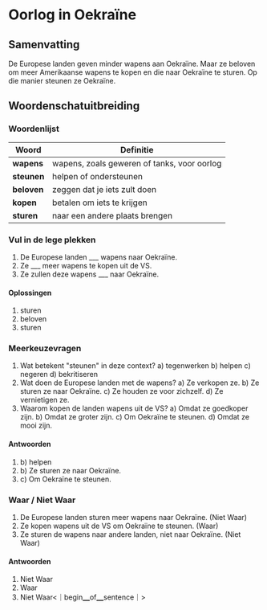 # Oorlog in Oekraïne

## Samenvatting
De Europese landen geven minder wapens aan Oekraïne. Maar ze beloven om meer Amerikaanse wapens te kopen en die naar Oekraïne te sturen. Op die manier steunen ze Oekraïne.

## Woordenschatuitbreiding

### Woordenlijst
| Woord | Definitie |
|-------|-----------|
| **wapens** | wapens, zoals geweren of tanks, voor oorlog |
| **steunen** | helpen of ondersteunen |
| **beloven** | zeggen dat je iets zult doen |
| **kopen** | betalen om iets te krijgen |
| **sturen** | naar een andere plaats brengen |

### Vul in de lege plekken
1. De Europese landen ___ wapens naar Oekraïne.
2. Ze ___ meer wapens te kopen uit de VS.
3. Ze zullen deze wapens ___ naar Oekraïne.

#### Oplossingen
1. sturen
2. beloven
3. sturen

### Meerkeuzevragen
1. Wat betekent "steunen" in deze context?
   a) tegenwerken b) helpen c) negeren d) bekritiseren
2. Wat doen de Europese landen met de wapens?
   a) Ze verkopen ze. b) Ze sturen ze naar Oekraïne. c) Ze houden ze voor zichzelf. d) Ze vernietigen ze.
3. Waarom kopen de landen wapens uit de VS?
   a) Omdat ze goedkoper zijn. b) Omdat ze groter zijn. c) Om Oekraïne te steunen. d) Omdat ze mooi zijn.

#### Antwoorden
1. b) helpen
2. b) Ze sturen ze naar Oekraïne.
3. c) Om Oekraïne te steunen.

### Waar / Niet Waar
1. De Europese landen sturen meer wapens naar Oekraïne. (Niet Waar)
2. Ze kopen wapens uit de VS om Oekraïne te steunen. (Waar)
3. Ze sturen de wapens naar andere landen, niet naar Oekraïne. (Niet Waar)

#### Antwoorden
1. Niet Waar
2. Waar
3. Niet Waar<｜begin▁of▁sentence｜>